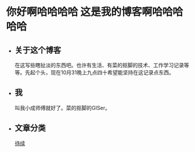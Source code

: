 # 你好啊哈哈哈哈 这是我的博客啊哈哈哈哈哈
- ## 关于这个博客
  在这写些瞎扯淡的东西吧。也许有生活、有菜的抠脚的技术、工作学习记录等等。先起个头，现在10月31晚上九点四十希望能坚持在这记录点东西。
- ## 我
  叫我小成师傅就好了。菜的抠脚的GISer。
- ## 文章分类
  [待续](https://github.com/xcsf/Hello_GitHub)
